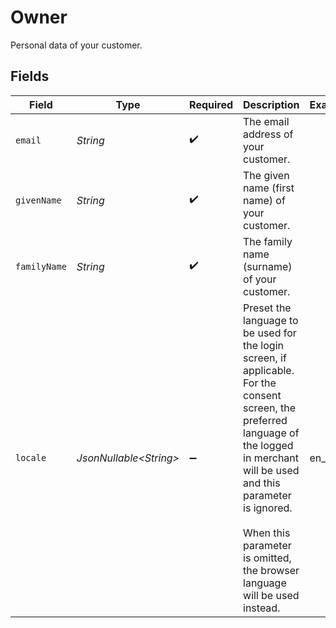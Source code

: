 # Owner

Personal data of your customer.


## Fields

| Field                                                                                                                                                                                                                                                                | Type                                                                                                                                                                                                                                                                 | Required                                                                                                                                                                                                                                                             | Description                                                                                                                                                                                                                                                          | Example                                                                                                                                                                                                                                                              |
| -------------------------------------------------------------------------------------------------------------------------------------------------------------------------------------------------------------------------------------------------------------------- | -------------------------------------------------------------------------------------------------------------------------------------------------------------------------------------------------------------------------------------------------------------------- | -------------------------------------------------------------------------------------------------------------------------------------------------------------------------------------------------------------------------------------------------------------------- | -------------------------------------------------------------------------------------------------------------------------------------------------------------------------------------------------------------------------------------------------------------------- | -------------------------------------------------------------------------------------------------------------------------------------------------------------------------------------------------------------------------------------------------------------------- |
| `email`                                                                                                                                                                                                                                                              | *String*                                                                                                                                                                                                                                                             | :heavy_check_mark:                                                                                                                                                                                                                                                   | The email address of your customer.                                                                                                                                                                                                                                  |                                                                                                                                                                                                                                                                      |
| `givenName`                                                                                                                                                                                                                                                          | *String*                                                                                                                                                                                                                                                             | :heavy_check_mark:                                                                                                                                                                                                                                                   | The given name (first name) of your customer.                                                                                                                                                                                                                        |                                                                                                                                                                                                                                                                      |
| `familyName`                                                                                                                                                                                                                                                         | *String*                                                                                                                                                                                                                                                             | :heavy_check_mark:                                                                                                                                                                                                                                                   | The family name (surname) of your customer.                                                                                                                                                                                                                          |                                                                                                                                                                                                                                                                      |
| `locale`                                                                                                                                                                                                                                                             | *JsonNullable\<String>*                                                                                                                                                                                                                                              | :heavy_minus_sign:                                                                                                                                                                                                                                                   | Preset the language to be used for the login screen, if applicable. For the consent screen, the preferred language of the logged in merchant will be used and this parameter is ignored.<br/><br/>When this parameter is omitted, the browser language will be used instead. | en_US                                                                                                                                                                                                                                                                |